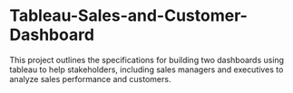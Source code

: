 # Tableau-Sales-and-Customer-Dashboard

This project outlines the specifications for building two dashboards using tableau to help stakeholders, including sales managers and executives to analyze sales performance and customers. 
